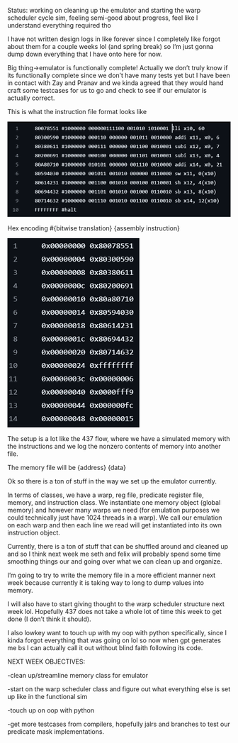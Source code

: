 Status: working on cleaning up the emulator and starting the warp scheduler cycle sim, feeling semi-good about progress, feel like I understand everything required tho

I have not written design logs in like forever since I completely like forgot about them for a couple weeks lol (and spring break) so I’m just gonna dump down everything that I have onto here for now.

Big thing->emulator is functionally complete! Actually we don’t truly know if its functionally complete since we don’t have many tests yet but I have been in contact with Zay and Pranav and we kinda agreed that they would hand craft some testcases for us to go and check to see if our emulator is actually correct.

This is what the instruction file format looks like 

![image13.png](media/image13.png)

Hex encoding #{bitwise translation} {assembly instruction}

![image14.png](media/image14.png)

The setup is a lot like the 437 flow, where we have a simulated memory with the instructions and we log the nonzero contents of memory into another file.

The memory file will be {address} {data}

Ok so there is a ton of stuff in the way we set up the emulator currently.

In terms of classes, we have a warp, reg file, predicate register file, memory, and instruction class. We instantiate one memory object (global memory) and however many warps we need (for emulation purposes we could technically just have 1024 threads in a warp). We call our emulation on each warp and then each line we read will get instantiated into its own instruction object.

Currently, there is a ton of stuff that can be shuffled around and cleaned up and so I think next week me seth and felix will probably spend some time smoothing things our and going over what we can clean up and organize. 

I’m going to try to write the memory file in a more efficient manner next week because currently it is taking way to long to dump values into memory.

I will also have to start giving thought to the warp scheduler structure next week lol. Hopefully 437 does not take a whole lot of time this week to get done (I don’t think it should).

I also lowkey want to touch up with my oop with python specifically, since I kinda forgot everything that was going on lol so now when gpt generates me bs I can actually call it out without blind faith following its code.

NEXT WEEK OBJECTIVES: 

-clean up/streamline memory class for emulator

-start on the warp scheduler class and figure out what everything else is set up like in the functional sim

-touch up on oop with python

-get more testcases from compilers, hopefully jalrs and branches to test our predicate mask implementations.
